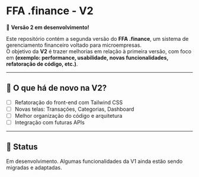 # FFA .finance - V2

🚀 **Versão 2 em desenvolvimento!**

Este repositório contém a segunda versão do **FFA .finance**, um sistema de gerenciamento financeiro voltado para microempresas.  
O objetivo da **V2** é trazer melhorias em relação à primeira versão, com foco em **(exemplo: performance, usabilidade, novas funcionalidades, refatoração de código, etc.)**.

---

## 🔄 O que há de novo na V2?
- [ ] Refatoração do front-end com Tailwind CSS  
- [ ] Novas telas: Transações, Categorias, Dashboard  
- [ ] Melhor organização do código e arquitetura  
- [ ] Integração com futuras APIs  

---

## 📌 Status
Em desenvolvimento. Algumas funcionalidades da V1 ainda estão sendo migradas e adaptadas.
